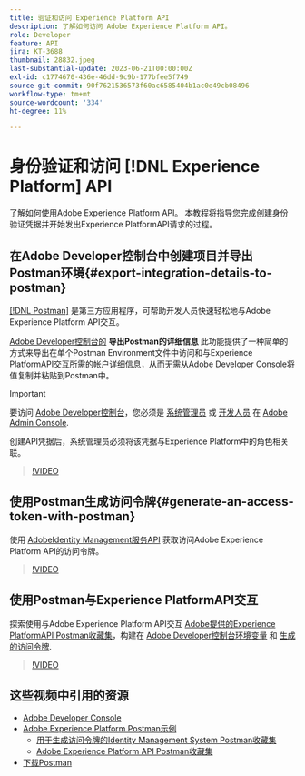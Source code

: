 ```yaml
---
title: 验证和访问 Experience Platform API
description: 了解如何访问 Adobe Experience Platform API。
role: Developer
feature: API
jira: KT-3688
thumbnail: 28832.jpeg
last-substantial-update: 2023-06-21T00:00:00Z
exl-id: c1774670-436e-46dd-9c9b-177bfee5f749
source-git-commit: 90f7621536573f60ac6585404b1ac0e49cb08496
workflow-type: tm+mt
source-wordcount: '334'
ht-degree: 11%

---
```


# 身份验证和访问 [!DNL Experience Platform] API

了解如何使用Adobe Experience Platform API。 本教程将指导您完成创建身份验证凭据并开始发出Experience PlatformAPI请求的过程。

## 在Adobe Developer控制台中创建项目并导出Postman环境{#export-integration-details-to-postman}

[[!DNL Postman]](https://www.postman.com/) 是第三方应用程序，可帮助开发人员快速轻松地与Adobe Experience Platform API交互。

[Adobe Developer控制台的](https://developer.adobe.com/console/home) **导出Postman的详细信息** 此功能提供了一种简单的方式来导出在单个Postman Environment文件中访问和与Experience PlatformAPI交互所需的帐户详细信息，从而无需从Adobe Developer Console将值复制并粘贴到Postman中。

>[!IMPORTANT]
>
>要访问 [Adobe Developer控制台](https://developer.adobe.com/console/home)，您必须是 [系统管理员](https://helpx.adobe.com/enterprise/using/admin-roles.html) 或 [开发人员](https://helpx.adobe.com/enterprise/using/manage-developers.html#:~:text=Add%20developers%20to%20a%20single%20product%20profile&amp;text=In%20the%20Admin%20Console%2C%20navigate,in%20the%20upper%2Dright%20corner.) 在 [Adobe Admin Console](https://adminconsole.adobe.com).
>
> 创建API凭据后，系统管理员必须将该凭据与Experience Platform中的角色相关联。

>[!VIDEO](https://video.tv.adobe.com/v/28832/?quality=12&learn=on)




## 使用Postman生成访问令牌{#generate-an-access-token-with-postman}

使用 [AdobeIdentity Management服务API](https://github.com/adobe/experience-platform-postman-samples/tree/master/apis/ims) 获取访问Adobe Experience Platform API的访问令牌。

>[!VIDEO](https://video.tv.adobe.com/v/29698/?quality=12&learn=on)


## 使用Postman与Experience PlatformAPI交互

探索使用与Adobe Experience Platform API交互 [Adobe提供的Experience PlatformAPI Postman收藏集](https://github.com/adobe/experience-platform-postman-samples/tree/master/apis/experience-platform)，构建在 [Adobe Developer控制台环境变量](#export-integration-details-to-postman) 和 [生成的访问令牌](#generate-an-access-token-with-postman).

>[!VIDEO](https://video.tv.adobe.com/v/29704/?quality=12&learn=on)


## 这些视频中引用的资源

* [Adobe Developer Console](https://developer.adobe.com/console/home)
* [Adobe Experience Platform Postman示例](https://github.com/adobe/experience-platform-postman-samples)
   * [用于生成访问令牌的Identity Management System Postman收藏集](https://github.com/adobe/experience-platform-postman-samples/tree/master/apis/ims)
   * [Adobe Experience Platform API Postman收藏集](https://github.com/adobe/experience-platform-postman-samples/tree/master/apis/experience-platform)
* [下载Postman](https://www.postman.com/)
